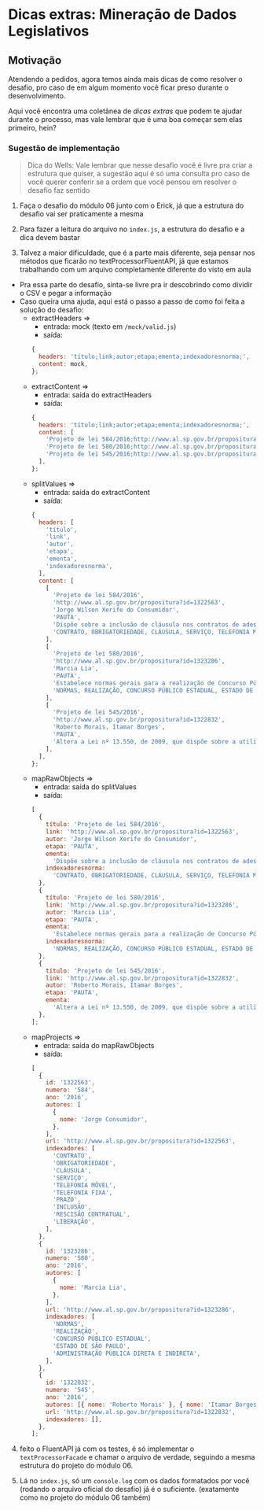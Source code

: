 # Dicas extras: Mineração de Dados Legislativos

## Motivação

Atendendo a pedidos, agora temos ainda mais dicas de como resolver o desafio, pro caso de em algum momento você ficar preso durante o desenvolvimento.

Aqui você encontra uma coletânea de _dicas extras_ que podem te ajudar durante o processo, mas vale lembrar que é uma boa começar sem elas primeiro, hein?

### Sugestão de implementação

> Dica do Wells: Vale lembrar que nesse desafio você é livre pra criar a estrutura que quiser, a sugestão aqui é só uma consulta pro caso de você querer conferir se a ordem que você pensou em resolver o desafio faz sentido

1. Faça o desafio do módulo 06 junto com o Erick, já que a estrutura do desafio vai ser praticamente a mesma

2. Para fazer a leitura do arquivo no `index.js`, a estrutura do desafio e a dica devem bastar

3. Talvez a maior dificuldade, que é a parte mais diferente, seja pensar nos métodos que ficarão no textProcessorFluentAPI, já que estamos trabalhando com um arquivo completamente diferente do visto em aula

- Pra essa parte do desafio, sinta-se livre pra ir descobrindo como dividir o CSV e pegar a informação
- Caso queira uma ajuda, aqui está o passo a passo de como foi feita a solução do desafio:
  - extractHeaders =>
    - entrada: mock (texto em `/mock/valid.js`)
    - saída:
    ```js
    {
      headers: 'título;link;autor;etapa;ementa;indexadoresnorma;',
      content: mock,
    };
    ```
  - extractContent =>
    - entrada: saída do extractHeaders
    - saída:
    ```js
    {
      headers: 'título;link;autor;etapa;ementa;indexadoresnorma;',
      content: [
        'Projeto de lei 584/2016;http://www.al.sp.gov.br/propositura?id=1322563;Jorge Wilson Xerife do Consumidor;PAUTA;Dispõe sobre a inclusão de cláusula nos contratos de adesão aos serviços de telefonia fixa, de telefonia móvel e de banda larga móvel, e dá outras providências.;CONTRATO, OBRIGATORIEDADE, CLÁUSULA, SERVIÇO, TELEFONIA MÓVEL, TELEFONIA FIXA, PRAZO, INCLUSÃO, RESCISÃO CONTRATUAL, LIBERAÇÃO;',
        'Projeto de lei 580/2016;http://www.al.sp.gov.br/propositura?id=1323286;Marcia Lia;PAUTA;Estabelece normas gerais para a realização de Concurso Público pela Administração Pública Direta e Indireta do Estado.;NORMAS, REALIZAÇÃO, CONCURSO PÚBLICO ESTADUAL, ESTADO DE SÃO PAULO, ADMINISTRAÇÃO PÚBLICA DIRETA E INDIRETA;',
        'Projeto de lei 545/2016;http://www.al.sp.gov.br/propositura?id=1322832;Roberto Morais, Itamar Borges;PAUTA;Altera a Lei nº 13.550, de 2009, que dispõe sobre a utilização e proteção da vegetação nativa do Bioma Cerrado no Estado de São Paulo.;',
      ],
    };
    ```
  - splitValues =>
    - entrada: saída do extractContent
    - saída:
    ```js
    {
      headers: [
        'título',
        'link',
        'autor',
        'etapa',
        'ementa',
        'indexadoresnorma',
      ],
      content: [
        [
          'Projeto de lei 584/2016',
          'http://www.al.sp.gov.br/propositura?id=1322563',
          'Jorge Wilson Xerife do Consumidor',
          'PAUTA',
          'Dispõe sobre a inclusão de cláusula nos contratos de adesão aos serviços de telefonia fixa, de telefonia móvel e de banda larga móvel, e dá outras providências.',
          'CONTRATO, OBRIGATORIEDADE, CLÁUSULA, SERVIÇO, TELEFONIA MÓVEL, TELEFONIA FIXA, PRAZO, INCLUSÃO, RESCISÃO CONTRATUAL, LIBERAÇÃO',
        ],
        [
          'Projeto de lei 580/2016',
          'http://www.al.sp.gov.br/propositura?id=1323286',
          'Marcia Lia',
          'PAUTA',
          'Estabelece normas gerais para a realização de Concurso Público pela Administração Pública Direta e Indireta do Estado.',
          'NORMAS, REALIZAÇÃO, CONCURSO PÚBLICO ESTADUAL, ESTADO DE SÃO PAULO, ADMINISTRAÇÃO PÚBLICA DIRETA E INDIRETA',
        ],
        [
          'Projeto de lei 545/2016',
          'http://www.al.sp.gov.br/propositura?id=1322832',
          'Roberto Morais, Itamar Borges',
          'PAUTA',
          'Altera a Lei nº 13.550, de 2009, que dispõe sobre a utilização e proteção da vegetação nativa do Bioma Cerrado no Estado de São Paulo.',
        ],
      ],
    };
    ```
  - mapRawObjects =>
    - entrada: saída do splitValues
    - saída:
    ```js
    [
      {
        título: 'Projeto de lei 584/2016',
        link: 'http://www.al.sp.gov.br/propositura?id=1322563',
        autor: 'Jorge Wilson Xerife do Consumidor',
        etapa: 'PAUTA',
        ementa:
          'Dispõe sobre a inclusão de cláusula nos contratos de adesão aos serviços de telefonia fixa, de telefonia móvel e de banda larga móvel, e dá outras providências.',
        indexadoresnorma:
          'CONTRATO, OBRIGATORIEDADE, CLÁUSULA, SERVIÇO, TELEFONIA MÓVEL, TELEFONIA FIXA, PRAZO, INCLUSÃO, RESCISÃO CONTRATUAL, LIBERAÇÃO',
      },
      {
        título: 'Projeto de lei 580/2016',
        link: 'http://www.al.sp.gov.br/propositura?id=1323286',
        autor: 'Marcia Lia',
        etapa: 'PAUTA',
        ementa:
          'Estabelece normas gerais para a realização de Concurso Público pela Administração Pública Direta e Indireta do Estado.',
        indexadoresnorma:
          'NORMAS, REALIZAÇÃO, CONCURSO PÚBLICO ESTADUAL, ESTADO DE SÃO PAULO, ADMINISTRAÇÃO PÚBLICA DIRETA E INDIRETA',
      },
      {
        título: 'Projeto de lei 545/2016',
        link: 'http://www.al.sp.gov.br/propositura?id=1322832',
        autor: 'Roberto Morais, Itamar Borges',
        etapa: 'PAUTA',
        ementa:
          'Altera a Lei nº 13.550, de 2009, que dispõe sobre a utilização e proteção da vegetação nativa do Bioma Cerrado no Estado de São Paulo.',
      },
    ];
    ```
  - mapProjects =>
    - entrada: saída do mapRawObjects
    - saída:
    ```js
    [
      {
        id: '1322563',
        numero: '584',
        ano: '2016',
        autores: [
          {
            nome: 'Jorge Consumidor',
          },
        ],
        url: 'http://www.al.sp.gov.br/propositura?id=1322563',
        indexadores: [
          'CONTRATO',
          'OBRIGATORIEDADE',
          'CLÁUSULA',
          'SERVIÇO',
          'TELEFONIA MÓVEL',
          'TELEFONIA FIXA',
          'PRAZO',
          'INCLUSÃO',
          'RESCISÃO CONTRATUAL',
          'LIBERAÇÃO',
        ],
      },
      {
        id: '1323286',
        numero: '580',
        ano: '2016',
        autores: [
          {
            nome: 'Marcia Lia',
          },
        ],
        url: 'http://www.al.sp.gov.br/propositura?id=1323286',
        indexadores: [
          'NORMAS',
          'REALIZAÇÃO',
          'CONCURSO PÚBLICO ESTADUAL',
          'ESTADO DE SÃO PAULO',
          'ADMINISTRAÇÃO PÚBLICA DIRETA E INDIRETA',
        ],
      },
      {
        id: '1322832',
        numero: '545',
        ano: '2016',
        autores: [{ nome: 'Roberto Morais' }, { nome: 'Itamar Borges' }],
        url: 'http://www.al.sp.gov.br/propositura?id=1322832',
        indexadores: [],
      },
    ];
    ```

4. feito o FluentAPI já com os testes, é só implementar o `textProcessorFacade` e chamar o arquivo de verdade, seguindo a mesma estrutura do projeto do módulo 06.

5. Lá no `index.js`, só um `console.log` com os dados formatados por você (rodando o arquivo oficial do desafio) já é o suficiente. (exatamente como no projeto do módulo 06 também)
